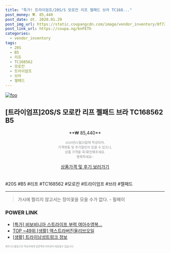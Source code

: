 ```yaml
--- 
title: "특가! 트라이엄프/20S/S 모로칸 리프 젤패드 브라 TC168..." 
post_money: ₩. 85,440 
post_date: dt. 2020.01.29 
post_img_url: https://static.coupangcdn.com/image/vendor_inventory/8f72/6d431b1ce6e1854912a338d0d36221575fb2e8a21f7e8cc20fbdf2e2afba.jpg 
post_link_url: https://coupa.ng/bnFETh 
categories: 
  - vendor_inventory 
tags: 
  - 20S 
  - B5 
  - 리프 
  - TC168562 
  - 모로칸 
  - 트라이엄프 
  - 브라 
  - 젤패드 
--- 
```

[![foo](https://static.coupangcdn.com/image/vendor_inventory/8f72/6d431b1ce6e1854912a338d0d36221575fb2e8a21f7e8cc20fbdf2e2afba.jpg)](https://coupa.ng/bnFETh) 

## [트라이엄프]20S/S 모로칸 리프 젤패드 브라 TC168562 B5 
<p style="text-align: center;">**₩ 85,440**</p> 
<p style="text-align: center;"><span style="color: #898c8f; font-family: Georgia,Times,serif; font-size: 0.75em;">2020년01월29일에 작성되어, <br>가격변동 및 추가할인이 있을 수 있으니,<br> 상품 가격을 꼭!확인해주세요.<br>행복하세요~</span> 
</p>	 
<div markdown="0" style="text-align: center;"><a href="https://coupa.ng/bnFETh" class="btn btn--success">상품가격 및 후기 보러가기</a></div> 
<br><br> 
  #20S #B5 #리프 #TC168562 #모로칸 #트라이엄프 #브라 #젤패드 
<hr> 

> 가시에 찔리지 않고서는 장미꽃을 모을 수가 없다. - 필페이 


### POWER LINK

* <a href="https://blog.naver.com/an0733/221789232927" target="_blank">[특가] 비보비니아 스트라이프 부력 여아수영복...</a>
* <a href="https://blog.naver.com/fasyy4321/221781411615" target="_blank"> TOP ~49위 [생활] 엑스트라버진올리브오일</a>
* <a href="https://blog.naver.com/santokki14/221769559717" target="_blank"> [생활] 트라이남성트렁크 정보 </a>

<span style="color: #898c8f; font-family: Georgia,Times,serif; font-size: 0.55em;">파트너스활동으로 작성자에게 일정액의 커미션이 제공될수 있습니다.</span> 
